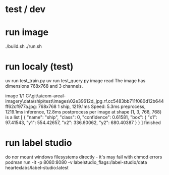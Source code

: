 # test / dev

# run image 
 ./build.sh
 ./run.sh

# run localy (test)
 uv run test_train.py
 uv run test_query.py
  image read
  The image has dimensions 768x768 and 3 channels.
  
  image 1/1 C:\git\a\com-areal-imagery\data\ship\test\images\02e39612d_jpg.rf.cc5483bb711f080d12b644ff62cf977a.jpg: 768x768 1 ship, 1219.1ms
  Speed: 5.3ms preprocess, 1219.1ms inference, 12.8ms postprocess per image at shape (1, 3, 768, 768)
  is a list
  [
    {
      "name": "ship",
      "class": 0,
      "confidence": 0.61581,
      "box": {
        "x1": 97.41543,
        "y1": 554.42657,
        "x2": 336.60062,
        "y2": 680.40387
      }
    }
  ]
  finished


# run label studio
do nor mount windows filesystems directly - it's may fail with chmod errors
 podman run -it -p 8080:8080 -v labelstudio_flags:/label-studio/data  heartexlabs/label-studio:latest

